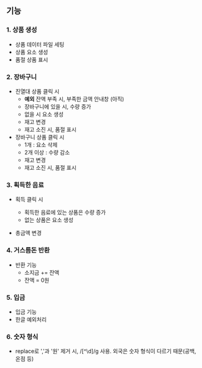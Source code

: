 ## 기능

### 1. 상품 생성

- 상품 데이터 파일 세팅
- 상품 요소 생성
- 품절 상품 표시

### 2. 장바구니

- 진열대 상품 클릭 시
  - **예외** 잔액 부족 시, 부족한 금액 안내창 (아직)
  - 장바구니에 있을 시, 수량 증가
  - 없을 시 요소 생성
  - 재고 변경
  - 재고 소진 시, 품절 표시
- 장바구니 상품 클릭 시
  - 1개 : 요소 삭제
  - 2개 이상 : 수량 감소
  - 재고 변경
  - 재고 소진 시, 품절 표시

### 3. 획득한 음료

- 획득 클릭 시

  - 획득한 음료에 있는 상품은 수량 증가
  - 없는 상품은 요소 생성

- 총금액 변경

### 4. 거스름돈 반환
- 반환 기능
  - 소지금 += 잔액
  - 잔액 = 0원

### 5. 입금
- 입금 기능
- 한글 예외처리

### 6. 숫자 형식
- replace로 ','과 '원' 제거 시, /[^\d]/g 사용. 외국은 숫자 형식이 다르기 때문(공백, 온점 등)